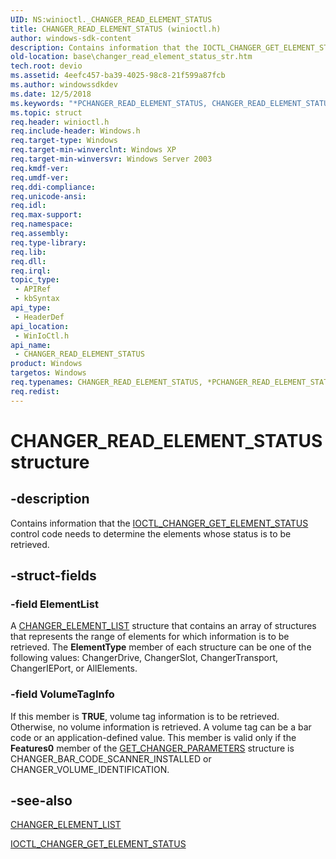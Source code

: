 ```yaml
---
UID: NS:winioctl._CHANGER_READ_ELEMENT_STATUS
title: CHANGER_READ_ELEMENT_STATUS (winioctl.h)
author: windows-sdk-content
description: Contains information that the IOCTL_CHANGER_GET_ELEMENT_STATUS control code needs to determine the elements whose status is to be retrieved.
old-location: base\changer_read_element_status_str.htm
tech.root: devio
ms.assetid: 4eefc457-ba39-4025-98c8-21f599a87fcb
ms.author: windowssdkdev
ms.date: 12/5/2018
ms.keywords: "*PCHANGER_READ_ELEMENT_STATUS, CHANGER_READ_ELEMENT_STATUS, CHANGER_READ_ELEMENT_STATUS structure, PCHANGER_READ_ELEMENT_STATUS, PCHANGER_READ_ELEMENT_STATUS structure pointer, _win32_changer_read_element_status_str, base.changer_read_element_status_str, winioctl/CHANGER_READ_ELEMENT_STATUS, winioctl/PCHANGER_READ_ELEMENT_STATUS"
ms.topic: struct
req.header: winioctl.h
req.include-header: Windows.h
req.target-type: Windows
req.target-min-winverclnt: Windows XP
req.target-min-winversvr: Windows Server 2003
req.kmdf-ver: 
req.umdf-ver: 
req.ddi-compliance: 
req.unicode-ansi: 
req.idl: 
req.max-support: 
req.namespace: 
req.assembly: 
req.type-library: 
req.lib: 
req.dll: 
req.irql: 
topic_type:
 - APIRef
 - kbSyntax
api_type:
 - HeaderDef
api_location:
 - WinIoCtl.h
api_name:
 - CHANGER_READ_ELEMENT_STATUS
product: Windows
targetos: Windows
req.typenames: CHANGER_READ_ELEMENT_STATUS, *PCHANGER_READ_ELEMENT_STATUS
req.redist: 
---
```


# CHANGER_READ_ELEMENT_STATUS structure


## -description


Contains information that the 
<a href="https://msdn.microsoft.com/b5266a22-1f7b-423d-b3c1-7e455d87dd2b">IOCTL_CHANGER_GET_ELEMENT_STATUS</a> control code needs to determine the elements whose status is to be retrieved.


## -struct-fields




### -field ElementList

A 
<a href="https://msdn.microsoft.com/cb1fcf78-b36a-4551-8eeb-da58edc80890">CHANGER_ELEMENT_LIST</a> structure that contains an array of structures that represents the range of elements for which information is to be retrieved. The <b>ElementType</b> member of each structure can be one of the following values: ChangerDrive, ChangerSlot, ChangerTransport, ChangerIEPort, or AllElements.


### -field VolumeTagInfo

If this member is <b>TRUE</b>, volume tag information is to be retrieved. Otherwise, no volume information is retrieved. A volume tag can be a bar code or an application-defined value. This member is valid only if the <b>Features0</b> member of the 
<a href="https://msdn.microsoft.com/ad5b6cc3-19f1-4196-9f03-791f342d0cf9">GET_CHANGER_PARAMETERS</a> structure is CHANGER_BAR_CODE_SCANNER_INSTALLED or CHANGER_VOLUME_IDENTIFICATION.


## -see-also




<a href="https://msdn.microsoft.com/cb1fcf78-b36a-4551-8eeb-da58edc80890">CHANGER_ELEMENT_LIST</a>



<a href="https://msdn.microsoft.com/b5266a22-1f7b-423d-b3c1-7e455d87dd2b">IOCTL_CHANGER_GET_ELEMENT_STATUS</a>
 

 

